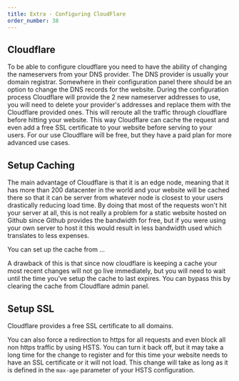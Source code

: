 ```yaml
---
title: Extra - Configuring CloudFlare
order_number: 38
---
```


## Cloudflare

To be able to configure cloudflare you need to have the ability of changing the nameservers from your DNS provider. The DNS provider is usually your domain registrar. Somewhere in their configuration panel there should be an option to change the DNS records for the website. During the configuration process Cloudflare will provide the 2 new nameserver addresses to use, you will need to delete your provider's addresses and replace them with the Cloudflare provided ones. This will reroute all the traffic through cloudflare before hitting your website. This way Cloudflare can cache the request and even add a free SSL certificate to your website before serving to your users. For our use Cloudflare will be free, but they have a paid plan for more advanced use cases.

## Setup Caching

The main advantage of Cloudflare is that it is an edge node, meaning that it has more than 200 datacenter in the world and your website will be cached there so that it can be server from whatever node is closest to your users drastically reducing load time. By doing that most of the requests won't hit your server at all, this is not really a problem for a static website hosted on Github since Github provides the bandwidth for free, but if you were using your own server to host it this would result in less bandwidth used which translates to less expenses.

You can set up the cache from ...

A drawback of this is that since now cloudflare is keeping a cache your most recent changes will not go live immediately, but you will need to wait until the time you've setup the cache to last expires. You can bypass this by clearing the cache from Cloudflare admin panel.

## Setup SSL

Cloudflare provides a free SSL certificate to all domains.

You can also force a redirection to https for all requests and even block all non https traffic by using HSTS. You can turn it back off, but it may take a long time for the change to register and for this time your website needs to have an SSL certificate or it will not load. This change will take as long as it is defined in the `max-age` parameter of your HSTS configuration.
